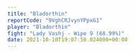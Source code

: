 ```yaml
---
title: "Bladorthin"
reportCode: "9VghCRJvynYPpxG1"
player: "Bladorthin"
fight: "Lady Vashj - Wipe 9 (68.99%)"
date: 2021-10-10T19:07:58.024000+00:00
---
```


